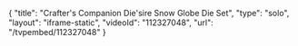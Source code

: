{
    "title": "Crafter's Companion Die'sire Snow Globe Die Set",
    "type": "solo",
    "layout": "iframe-static",
    "videoId": "112327048",
    "url": "\/tvpembed\/112327048"
}